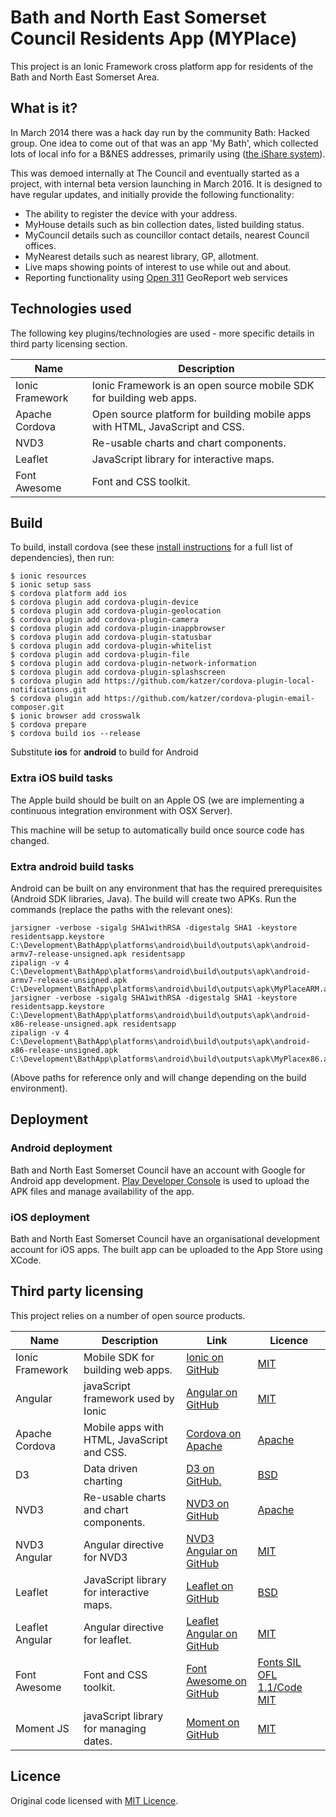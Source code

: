 # Bath and North East Somerset Council Residents App (MYPlace)

This project is an Ionic Framework cross platform app for residents of the Bath and North East Somerset Area.   

## What is it?

In March 2014 there was a hack day run by the community Bath: Hacked group.  One idea to come out of that was an app 'My Bath', which collected lots of local info for a B&NES addresses, primarily using ([the iShare system](http://isharemaps.bathnes.gov.uk)).

This was demoed internally at The Council and eventually started as a project, with internal beta version launching in March 2016. It is designed to have regular updates, and initially provide the following functionality:

- The ability to register the device with your address.
- MyHouse details such as bin collection dates, listed building status.
- MyCouncil details such as councillor contact details, nearest Council offices.
- MyNearest details such as nearest library, GP, allotment.
- Live maps showing points of interest to use while out and about.
- Reporting functionality using [Open 311](http://wiki.open311.org/GeoReport_v2/) GeoReport web services

## Technologies used

The following key plugins/technologies are used - more specific details in third party licensing section.

| Name | Description |
| ---- | ----------- |
| Ionic Framework | Ionic Framework is an open source mobile SDK for building web apps. |
| Apache Cordova | Open source platform for building mobile apps with HTML, JavaScript and CSS.  |
| NVD3 | Re-usable charts and chart components. |
| Leaflet | JavaScript library for interactive maps. |
| Font Awesome | Font and CSS toolkit. |

## Build

To build, install cordova (see these [install instructions](http://ionicframework.com/docs/guide/installation.html) for a full list of dependencies), then run:

```
$ ionic resources
$ ionic setup sass
$ cordova platform add ios
$ cordova plugin add cordova-plugin-device
$ cordova plugin add cordova-plugin-geolocation
$ cordova plugin add cordova-plugin-camera
$ cordova plugin add cordova-plugin-inappbrowser
$ cordova plugin add cordova-plugin-statusbar
$ cordova plugin add cordova-plugin-whitelist
$ cordova plugin add cordova-plugin-file
$ cordova plugin add cordova-plugin-network-information
$ cordova plugin add cordova-plugin-splashscreen
$ cordova plugin add https://github.com/katzer/cordova-plugin-local-notifications.git
$ cordova plugin add https://github.com/katzer/cordova-plugin-email-composer.git
$ ionic browser add crosswalk
$ cordova prepare
$ cordova build ios --release
```

Substitute **ios** for **android** to build for Android

### Extra iOS build tasks

The Apple build should be built on an Apple OS (we are implementing a continuous integration environment with OSX Server).

This machine will be setup to automatically build once source code has changed.

### Extra android build tasks

Android can be built on any environment that has the required prerequisites (Android SDK libraries, Java).  The build will create two APKs.  Run the commands (replace the paths with the relevant ones):

```
jarsigner -verbose -sigalg SHA1withRSA -digestalg SHA1 -keystore residentsapp.keystore C:\Development\BathApp\platforms\android\build\outputs\apk\android-armv7-release-unsigned.apk residentsapp
zipalign -v 4 C:\Development\BathApp\platforms\android\build\outputs\apk\android-armv7-release-unsigned.apk C:\Development\BathApp\platforms\android\build\outputs\apk\MyPlaceARM.apk
jarsigner -verbose -sigalg SHA1withRSA -digestalg SHA1 -keystore residentsapp.keystore C:\Development\BathApp\platforms\android\build\outputs\apk\android-x86-release-unsigned.apk residentsapp
zipalign -v 4 C:\Development\BathApp\platforms\android\build\outputs\apk\android-x86-release-unsigned.apk C:\Development\BathApp\platforms\android\build\outputs\apk\MyPlacex86.apk
```

(Above paths for reference only and will change depending on the build environment).

## Deployment

### Android deployment

Bath and North East Somerset Council have an account with Google for Android app development.  [Play Developer Console](https://play.google.com/apps/publish) is used to upload the APK files and manage availability of the app.

### iOS deployment

Bath and North East Somerset Council have an organisational development account for iOS apps.  The built app can be uploaded to the App Store using XCode.

## Third party licensing

This project relies on a number of open source products.

| Name | Description | Link | Licence |
| ---- | ----------- | ---- | ------- |
| Ionic Framework | Mobile SDK for building web apps. | [Ionic on GitHub](https://github.com/driftyco/ionic) | [MIT](https://github.com/driftyco/ionic/blob/master/LICENSE) |
| Angular | javaScript framework used by Ionic | [Angular on GitHub](https://github.com/angular/angular) | [MIT](https://github.com/angular/angular/blob/master/LICENSE) |
| Apache Cordova | Mobile apps with HTML, JavaScript and CSS. | [Cordova on Apache](https://cordova.apache.org/) | [Apache](http://www.apache.org/licenses/LICENSE-2.0) |
| D3 | Data driven charting | [D3 on GitHub.](https://github.com/mbostock/d3) | [BSD](https://github.com/mbostock/d3/blob/master/LICENSE) |
| NVD3 | Re-usable charts and chart components. | [NVD3 on GitHub](https://github.com/novus/nvd3) | [Apache](https://github.com/novus/nvd3/blob/master/LICENSE.md) |
| NVD3 Angular | Angular directive for NVD3 | [NVD3 Angular on GitHub](https://github.com/krispo/angular-nvd3) | [MIT](https://github.com/krispo/angular-nvd3/blob/master/LICENSE) |
| Leaflet | JavaScript library for interactive maps. | [Leaflet on GitHub](https://github.com/Leaflet/Leaflet) | [BSD](https://github.com/Leaflet/Leaflet/blob/master/LICENSE) |
| Leaflet Angular | Angular directive for leaflet. | [Leaflet Angular on GitHub](https://github.com/tombatossals/angular-leaflet-directive/) | [MIT](https://github.com/tombatossals/angular-leaflet-directive/blob/master/LICENSE) |
| Font Awesome | Font and CSS toolkit. | [Font Awesome on GitHub](https://github.com/FortAwesome/Font-Awesome) | [Fonts SIL OFL 1.1/Code MIT](https://fortawesome.github.io/Font-Awesome/license/) |
| Moment JS | javaScript library for managing dates. | [Moment on GitHub](https://github.com/moment/moment/) | [MIT](https://github.com/moment/moment/blob/develop/LICENSE) |

## Licence

Original code licensed with [MIT Licence](Licence.txt).